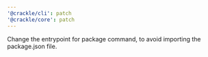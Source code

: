 ```yaml
---
'@crackle/cli': patch
'@crackle/core': patch
---
```


Change the entrypoint for package command, to avoid importing the package.json file.
